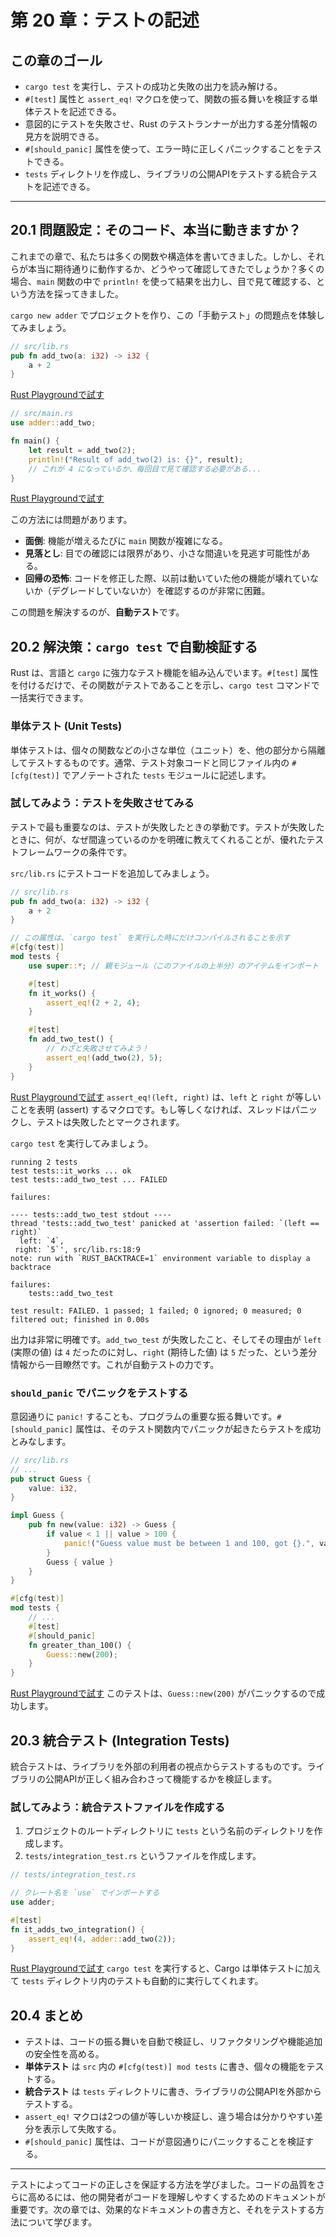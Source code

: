 # 第 20 章：テストの記述

## この章のゴール
- `cargo test` を実行し、テストの成功と失敗の出力を読み解ける。
- `#[test]` 属性と `assert_eq!` マクロを使って、関数の振る舞いを検証する単体テストを記述できる。
- 意図的にテストを失敗させ、Rust のテストランナーが出力する差分情報の見方を説明できる。
- `#[should_panic]` 属性を使って、エラー時に正しくパニックすることをテストできる。
- `tests` ディレクトリを作成し、ライブラリの公開APIをテストする統合テストを記述できる。

---

## 20.1 問題設定：そのコード、本当に動きますか？

これまでの章で、私たちは多くの関数や構造体を書いてきました。しかし、それらが本当に期待通りに動作するか、どうやって確認してきたでしょうか？多くの場合、`main` 関数の中で `println!` を使って結果を出力し、目で見て確認する、という方法を採ってきました。

`cargo new adder` でプロジェクトを作り、この「手動テスト」の問題点を体験してみましょう。

```rust
// src/lib.rs
pub fn add_two(a: i32) -> i32 {
    a + 2
}
```
[Rust Playgroundで試す](https://play.rust-lang.org/?version=stable&mode=debug&edition=2021&code=//%20src/lib.rs%0Apub%20fn%20add_two%28a%3A%20i32%29%20-%3E%20i32%20%7B%0A%20%20%20%20a%20%2B%202%0A%7D)
```rust
// src/main.rs
use adder::add_two;

fn main() {
    let result = add_two(2);
    println!("Result of add_two(2) is: {}", result);
    // これが 4 になっているか、毎回目で見て確認する必要がある...
}
```
[Rust Playgroundで試す](https://play.rust-lang.org/?version=stable&mode=debug&edition=2021&code=//%20src/main.rs%0Ause%20adder%3A%3Aadd_two%3B%0A%0Afn%20main%28%29%20%7B%0A%20%20%20%20let%20result%20%3D%20add_two%282%29%3B%0A%20%20%20%20println%21%28%22Result%20of%20add_two%282%29%20is%3A%20%7B%7D%22%2C%20result%29%3B%0A%20%20%20%20//%20%E3%81%93%E3%82%8C%E3%81%8C%204%20%E3%81%AB%E3%81%AA%E3%81%A3%E3%81%A6%E3%81%84%E3%82%8B%E3%81%8B%E3%80%81%E6%AF%8E%E5%9B%9E%E7%9B%AE%E3%81%A7%E8%A6%8B%E3%81%A6%E7%A2%BA%E8%AA%8D%E3%81%99%E3%82%8B%E5%BF%85%E8%A6%81%E3%81%8C%E3%81%82%E3%82%8B...%0A%7D)

この方法には問題があります。
- **面倒**: 機能が増えるたびに `main` 関数が複雑になる。
- **見落とし**: 目での確認には限界があり、小さな間違いを見逃す可能性がある。
- **回帰の恐怖**: コードを修正した際、以前は動いていた他の機能が壊れていないか（デグレードしていないか）を確認するのが非常に困難。

この問題を解決するのが、**自動テスト**です。

## 20.2 解決策：`cargo test` で自動検証する

Rust は、言語と `cargo` に強力なテスト機能を組み込んでいます。`#[test]` 属性を付けるだけで、その関数がテストであることを示し、`cargo test` コマンドで一括実行できます。

### 単体テスト (Unit Tests)

単体テストは、個々の関数などの小さな単位（ユニット）を、他の部分から隔離してテストするものです。通常、テスト対象コードと同じファイル内の `#[cfg(test)]` でアノテートされた `tests` モジュールに記述します。

### 試してみよう：テストを失敗させてみる

テストで最も重要なのは、テストが失敗したときの挙動です。テストが失敗したときに、何が、なぜ間違っているのかを明確に教えてくれることが、優れたテストフレームワークの条件です。

`src/lib.rs` にテストコードを追加してみましょう。

```rust
// src/lib.rs
pub fn add_two(a: i32) -> i32 {
    a + 2
}

// この属性は、`cargo test` を実行した時にだけコンパイルされることを示す
#[cfg(test)]
mod tests {
    use super::*; // 親モジュール（このファイルの上半分）のアイテムをインポート

    #[test]
    fn it_works() {
        assert_eq!(2 + 2, 4);
    }

    #[test]
    fn add_two_test() {
        // わざと失敗させてみよう！
        assert_eq!(add_two(2), 5); 
    }
}
```
[Rust Playgroundで試す](https://play.rust-lang.org/?version=stable&mode=debug&edition=2021&code=//%20src/lib.rs%0Apub%20fn%20add_two%28a%3A%20i32%29%20-%3E%20i32%20%7B%0A%20%20%20%20a%20%2B%202%0A%7D%0A%0A//%20%E3%81%93%E3%81%AE%E5%B1%9E%E6%80%A7%E3%81%AF%E3%80%81%60cargo%20test%60%20%E3%82%92%E5%AE%9F%E8%A1%8C%E3%81%97%E3%81%9F%E6%99%82%E3%81%AB%E3%81%A0%E3%81%91%E3%82%B3%E3%83%B3%E3%83%91%E3%82%A4%E3%83%AB%E3%81%95%E3%82%8C%E3%82%8B%E3%81%93%E3%81%A8%E3%82%92%E7%A4%BA%E3%81%99%0A%23%5Bcfg%28test%29%5D%0Amod%20tests%20%7B%0A%20%20%20%20use%20super%3A%3A%2A%3B%20//%20%E8%A6%AA%E3%83%A2%E3%82%B8%E3%83%A5%E3%83%BC%E3%83%AB%EF%BC%88%E3%81%93%E3%81%AE%E3%83%95%E3%82%A1%E3%82%A4%E3%83%AB%E3%81%AE%E4%B8%8A%E5%8D%8A%E5%88%86%EF%BC%89%E3%81%AE%E3%82%A2%E3%82%A4%E3%83%86%E3%83%A0%E3%82%92%E3%82%A4%E3%83%B3%E3%83%9D%E3%83%BC%E3%83%88%0A%0A%20%20%20%20%23%5Btest%5D%0A%20%20%20%20fn%20it_works%28%29%20%7B%0A%20%20%20%20%20%20%20%20assert_eq%21%282%20%2B%202%2C%204%29%3B%0A%20%20%20%20%7D%0A%0A%20%20%20%20%23%5Btest%5D%0A%20%20%20%20fn%20add_two_test%28%29%20%7B%0A%20%20%20%20%20%20%20%20//%20%E3%82%8F%E3%81%96%E3%81%A8%E5%A4%B1%E6%95%97%E3%81%95%E3%81%9B%E3%81%A6%E3%81%BF%E3%82%88%E3%81%86%EF%BC%81%0A%20%20%20%20%20%20%20%20assert_eq%21%28add_two%282%29%2C%205%29%3B%20%0A%20%20%20%20%7D%0A%7D)
`assert_eq!(left, right)` は、`left` と `right` が等しいことを表明 (assert) するマクロです。もし等しくなければ、スレッドはパニックし、テストは失敗したとマークされます。

`cargo test` を実行してみましょう。

```text
running 2 tests
test tests::it_works ... ok
test tests::add_two_test ... FAILED

failures:

---- tests::add_two_test stdout ----
thread 'tests::add_two_test' panicked at 'assertion failed: `(left == right)`
  left: `4`,
 right: `5`', src/lib.rs:18:9
note: run with `RUST_BACKTRACE=1` environment variable to display a backtrace

failures:
    tests::add_two_test

test result: FAILED. 1 passed; 1 failed; 0 ignored; 0 measured; 0 filtered out; finished in 0.00s
```
出力は非常に明確です。`add_two_test` が失敗したこと、そしてその理由が `left` (実際の値) は `4` だったのに対し、`right` (期待した値) は `5` だった、という差分情報から一目瞭然です。これが自動テストの力です。

### `should_panic` でパニックをテストする

意図通りに `panic!` することも、プログラムの重要な振る舞いです。`#[should_panic]` 属性は、そのテスト関数内でパニックが起きたらテストを成功とみなします。

```rust
// src/lib.rs
// ...
pub struct Guess {
    value: i32,
}

impl Guess {
    pub fn new(value: i32) -> Guess {
        if value < 1 || value > 100 {
            panic!("Guess value must be between 1 and 100, got {}.", value);
        }
        Guess { value }
    }
}

#[cfg(test)]
mod tests {
    // ...
    #[test]
    #[should_panic]
    fn greater_than_100() {
        Guess::new(200);
    }
}
```
[Rust Playgroundで試す](https://play.rust-lang.org/?version=stable&mode=debug&edition=2021&code=//%20src/lib.rs%0A//%20...%0Apub%20struct%20Guess%20%7B%0A%20%20%20%20value%3A%20i32%2C%0A%7D%0A%0Aimpl%20Guess%20%7B%0A%20%20%20%20pub%20fn%20new%28value%3A%20i32%29%20-%3E%20Guess%20%7B%0A%20%20%20%20%20%20%20%20if%20value%20%3C%201%20%7C%7C%20value%20%3E%20100%20%7B%0A%20%20%20%20%20%20%20%20%20%20%20%20panic%21%28%22Guess%20value%20must%20be%20between%201%20and%20100%2C%20got%20%7B%7D.%22%2C%20value%29%3B%0A%20%20%20%20%20%20%20%20%7D%0A%20%20%20%20%20%20%20%20Guess%20%7B%20value%20%7D%0A%20%20%20%20%7D%0A%7D%0A%0A%23%5Bcfg%28test%29%5D%0Amod%20tests%20%7B%0A%20%20%20%20//%20...%0A%20%20%20%20%23%5Btest%5D%0A%20%20%20%20%23%5Bshould_panic%5D%0A%20%20%20%20fn%20greater_than_100%28%29%20%7B%0A%20%20%20%20%20%20%20%20Guess%3A%3Anew%28200%29%3B%0A%20%20%20%20%7D%0A%7D)
このテストは、`Guess::new(200)` がパニックするので成功します。

## 20.3 統合テスト (Integration Tests)

統合テストは、ライブラリを外部の利用者の視点からテストするものです。ライブラリの公開APIが正しく組み合わさって機能するかを検証します。

### 試してみよう：統合テストファイルを作成する

1.  プロジェクトのルートディレクトリに `tests` という名前のディレクトリを作成します。
2.  `tests/integration_test.rs` というファイルを作成します。

```rust
// tests/integration_test.rs

// クレート名を `use` でインポートする
use adder;

#[test]
fn it_adds_two_integration() {
    assert_eq!(4, adder::add_two(2));
}
```
[Rust Playgroundで試す](https://play.rust-lang.org/?version=stable&mode=debug&edition=2021&code=//%20tests/integration_test.rs%0A%0A//%20%E3%82%AF%E3%83%AC%E3%83%BC%E3%83%88%E5%90%8D%E3%82%92%20%60use%60%20%E3%81%A7%E3%82%A4%E3%83%B3%E3%83%9D%E3%83%BC%E3%83%88%E3%81%99%E3%82%8B%0Ause%20adder%3B%0A%0A%23%5Btest%5D%0Afn%20it_adds_two_integration%28%29%20%7B%0A%20%20%20%20assert_eq%21%284%2C%20adder%3A%3Aadd_two%282%29%29%3B%0A%7D)
`cargo test` を実行すると、Cargo は単体テストに加えて `tests` ディレクトリ内のテストも自動的に実行してくれます。

## 20.4 まとめ

- テストは、コードの振る舞いを自動で検証し、リファクタリングや機能追加の安全性を高める。
- **単体テスト** は `src` 内の `#[cfg(test)] mod tests` に書き、個々の機能をテストする。
- **統合テスト** は `tests` ディレクトリに書き、ライブラリの公開APIを外部からテストする。
- `assert_eq!` マクロは2つの値が等しいか検証し、違う場合は分かりやすい差分を表示して失敗する。
- `#[should_panic]` 属性は、コードが意図通りにパニックすることを検証する。

---

テストによってコードの正しさを保証する方法を学びました。コードの品質をさらに高めるには、他の開発者がコードを理解しやすくするためのドキュメントが重要です。次の章では、効果的なドキュメントの書き方と、それをテストする方法について学びます。

